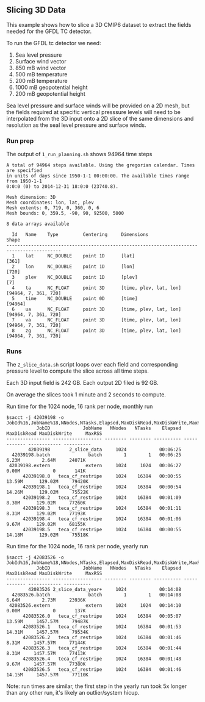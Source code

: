 ## Slicing 3D Data

This example shows how to slice a 3D CMIP6 dataset to extract the fields needed
for the GFDL TC detector.

To run the GFDL tc detector we need:

1. Sea level pressure
2. Surface wind vector
3. 850 mB wind vector
4. 500 mB temperature
5. 200 mB temperature
6. 1000 mB geopotential height
7. 200 mB geopotential height

Sea level pressure and surface winds will be provided on a 2D mesh, but the
fields required at specific vertical presssure levels will need to be
interpolated from the 3D input onto a 2D slice of the same dimensions and
resolution as the seal level pressure and surface winds.

### Run prep
The output of `1_run_planning.sh` shows 94964 time steps

```
A total of 94964 steps available. Using the gregorian calendar. Times are specified
in units of days since 1950-1-1 00:00:00. The available times range from 1950-1-1
0:0:0 (0) to 2014-12-31 18:0:0 (23740.8).

Mesh dimension: 3D
Mesh coordinates: lon, lat, plev
Mesh extents: 0, 719, 0, 360, 0, 6
Mesh bounds: 0, 359.5, -90, 90, 92500, 5000

8 data arrays available

  Id   Name    Type         Centering     Dimensions                Shape
------------------------------------------------------------------------------------------
  1    lat     NC_DOUBLE    point 1D      [lat]                     [361]
  2    lon     NC_DOUBLE    point 1D      [lon]                     [720]
  3    plev    NC_DOUBLE    point 1D      [plev]                    [7]
  4    ta      NC_FLOAT     point 3D      [time, plev, lat, lon]    [94964, 7, 361, 720]
  5    time    NC_DOUBLE    point 0D      [time]                    [94964]
  6    ua      NC_FLOAT     point 3D      [time, plev, lat, lon]    [94964, 7, 361, 720]
  7    va      NC_FLOAT     point 3D      [time, plev, lat, lon]    [94964, 7, 361, 720]
  8    zg      NC_FLOAT     point 3D      [time, plev, lat, lon]    [94964, 7, 361, 720]
```

### Runs

The `2_slice_data.sh` script loops over each field and corresponding pressure
level to compute the slice across all time steps.

Each 3D input field is 242 GB.
Each output 2D filed is 92 GB.

On average the slices took 1 minute and 2 seconds to compute.

Run time for the 1024 node, 16 rank per node, monthly run
```
$sacct -j 42039198 -o JobId%16,JobName%18,NNodes,NTasks,Elapsed,MaxDiskRead,MaxDiskWrite,MaxRSS
           JobID            JobName   NNodes   NTasks    Elapsed  MaxDiskRead MaxDiskWrite     MaxRSS
---------------- ------------------ -------- -------- ---------- ------------ ------------ ----------
        42039198       2_slice_data     1024            00:06:25
  42039198.batch              batch        1        1   00:06:25        6.23M        2.64M     24071K
 42039198.extern             extern     1024     1024   00:06:27        0.00M            0       141K
      42039198.0   teca_cf_restripe     1024    16384   00:00:55       13.59M      129.02M     79420K
      42039198.1   teca_cf_restripe     1024    16384   00:00:54       14.26M      129.02M     75522K
      42039198.2   teca_cf_restripe     1024    16384   00:01:09        8.30M      129.02M     77260K
      42039198.3   teca_cf_restripe     1024    16384   00:01:11        8.31M      129.02M     77193K
      42039198.4   teca_cf_restripe     1024    16384   00:01:06        9.67M      129.02M     68155K
      42039198.5   teca_cf_restripe     1024    16384   00:00:55       14.18M      129.02M     75518K
```

Run time for the 1024 node, 16 rank per node, yearly run
```
$sacct -j 42083526 -o JobId%16,JobName%18,NNodes,NTasks,Elapsed,MaxDiskRead,MaxDiskWrite,MaxRSS
           JobID            JobName   NNodes   NTasks    Elapsed  MaxDiskRead MaxDiskWrite     MaxRSS
---------------- ------------------ -------- -------- ---------- ------------ ------------ ----------
        42083526 2_slice_data_year+     1024            00:14:08
  42083526.batch              batch        1        1   00:14:08        6.64M        2.73M     23936K
 42083526.extern             extern     1024     1024   00:14:10        0.00M            0       137K
      42083526.0   teca_cf_restripe     1024    16384   00:05:07       13.59M     1457.57M     79487K
      42083526.1   teca_cf_restripe     1024    16384   00:01:53       14.31M     1457.57M     79534K
      42083526.2   teca_cf_restripe     1024    16384   00:01:46        8.31M     1457.57M     77144K
      42083526.3   teca_cf_restripe     1024    16384   00:01:44        8.31M     1457.57M     77413K
      42083526.4   teca_cf_restripe     1024    16384   00:01:48        9.67M     1457.57M     77380K
      42083526.5   teca_cf_restripe     1024    16384   00:01:46       14.15M     1457.57M     77110K
```

Note: run times are similar, the first step in the yearly run took 5x longer
than any other run, it's likely an outlier/system hicup.
